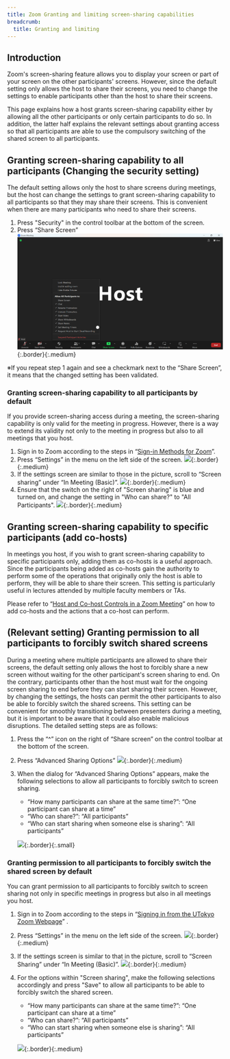 ```yaml
---
title: Zoom Granting and limiting screen-sharing capabilities
breadcrumb:
  title: Granting and limiting
---
```


## Introduction
Zoom's screen-sharing feature allows you to display your screen or part of your screen on the other participants' screens. However, since the default setting only allows the host to share their screens, you need to change the settings to enable participants other than the host to share their screens.

This page explains how a host grants screen-sharing capability either by allowing all the other participants or only certain participants to do so. In addition, the latter half explains the relevant settings about granting access so that all participants are able to use the compulsory switching of the shared screen to all participants.

## Granting screen-sharing capability to all participants (Changing the security setting)
The default setting allows only the host to share screens during meetings, but the host can change the settings to grant screen-sharing capability to all participants so that they may share their screens. This is convenient when there are many participants who need to share their screens.

1. Press "Security" in the control toolbar at the bottom of the screen.
2. Press “Share Screen”
![](img/1.png){:.border}{:.medium}

※If you repeat step 1 again and see a checkmark next to the “Share Screen”, it means that the changed setting has been validated.

### Granting screen-sharing capability to all participants by default 
If you provide screen-sharing access during a meeting, the screen-sharing capability is only valid for the meeting in progress. However, there is a way to extend its validity not only to the meeting in progress but also to all meetings that you host.

1. Sign in to Zoom according to the steps in  “[Sign-in Methods for Zoom](../../../signin/#browser)”.
2. Press “Settings” in the menu on the left side of the screen.
![](share_all_default1.png){:.border}{:.medium}
3. If the settings screen are similar to those in the picture, scroll to “Screen sharing” under “In Meeting (Basic)”.
![](share_all_default2.png){:.border}{:.medium}
4. Ensure that the switch on the right of "Screen sharing" is blue and turned on, and change the setting in "Who can share?" to "All Participants".
![](share_all_default3.png){:.border}{:.medium}

## Granting screen-sharing capability to specific participants (add co-hosts)
In meetings you host, if you wish to grant screen-sharing capability to specific participants only, adding them as co-hosts is a useful approach. Since the participants being added as co-hosts gain the authority to perform some of the operations that originally only the host is able to perform, they will be able to share their screen. This setting is particularly useful in lectures attended by multiple faculty members or TAs.

Please refer to “[Host and Co-host Controls in a Zoom Meeting](../../../misc/management_roles/)” on how to add co-hosts and the actions that a co-host can perform.

## (Relevant setting) Granting permission to all participants to forcibly switch shared screens
During a meeting where multiple participants are allowed to share their screens, the default setting only allows the host to forcibly share a new screen without waiting for the other participant's screen sharing to end. On the contrary, participants other than the host must wait for the ongoing screen sharing to end before they can start sharing their screen. However, by changing the settings, the hosts can permit the other participants to also be able to forcibly switch the shared screens. This setting can be convenient for smoothly transitioning between presenters during a meeting, but it is important to be aware that it could also enable malicious disruptions. The detailed setting steps are as follows:

1. Press the “^” icon on the right of “Share screen” on the control toolbar at the bottom of the screen.
2. Press “Advanced Sharing Options”
![](share_takeover1.png){:.border}{:.medium}
3. When the dialog for “Advanced Sharing Options” appears, make the following selections to allow all participants to forcibly switch to screen sharing.
   - “How many participants can share at the same time?”: “One participant can share at a time”
   - “Who can share?”: “All participants”
   - “Who can start sharing when someone else is sharing”: “All participants”

   ![](share_takeover2.png){:.border}{:.small}

### Granting permission to all participants to forcibly switch the shared screen by default
You can grant permission to all participants to forcibly switch to screen sharing not only in specific meetings in progress but also in all meetings you host.

1. Sign in to Zoom according to the steps in “[Signing in from the UTokyo Zoom Webpage](../../../signin/#browser)” .
2. Press “Settings” in the menu on the left side of the screen.
![](share_all_default1.png){:.border}{:.medium}
3. If the settings screen is similar to that in the picture, scroll to “Screen Sharing” under “In Meeting (Basic)”.
![](share_all_default2.png){:.border}{:.medium}
4. For the options within "Screen sharing", make the following selections accordingly and press "Save" to allow all participants to be able to forcibly switch the shared screen.
   - “How many participants can share at the same time?”: “One participant can share at a time”
   - “Who can share?”: “All participants”
   - “Who can start sharing when someone else is sharing”: “All participants”
   
   ![](share_takeover_default.png){:.border}{:.medium}
